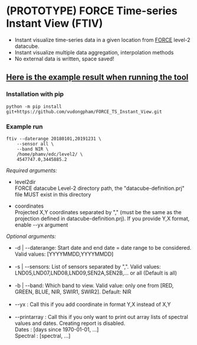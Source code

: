 # (PROTOTYPE) FORCE Time-series Instant View (FTIV) 
- Instant visualize time-series data in a given location from  [FORCE](https://github.com/davidfrantz/force) level-2 datacube.
- Instant visualize multiple data aggregation, interpolation methods
- No external data is written, space saved!

## [Here is the example result when running the tool](https://vudongpham.github.io/FORCE_TS_Instant_View)

### Installation with pip
```
python -m pip install git+https://github.com/vudongpham/FORCE_TS_Instant_View.git
```

### Example run
```
ftiv --daterange 20180101,20191231 \
    --sensor all \
    --band NIR \
    /home/phamv/edc/level2/ \
    4547747.0,3445885.2
```
<i>Required arguments:</i>

- level2dir \
  FORCE datacube Level-2 directory path, the "datacube-definition.prj" file MUST exist in this directory

- coordinates\
  Projected X,Y coordinates separated by "," (must be the same as the projection defined in datacube-definition.prj). If you provide Y,X format, enable --yx argument


<i>Optional arguments:</i>
- -d | --daterange: Start date and end date = date range to be considered. Valid values: [YYYYMMDD,YYYYMMDD] <br><br>
- -s | --sensors:   List of sensors separated by ",". Valid values: LND05,LND07,LND08,LND09,SEN2A,SEN2B,... or all (Default is all) <br><br>
- -b | --band:  Which band to view. Valid value: only one from [RED, GREEN, BLUE, NIR, SWIR1, SWIR2]. Default: NIR <br><br>
- --yx : Call this if you add coordinate in format Y,X instead of X,Y <br><br>
- --printarray : Call this if you only want to print out array lists of spectral values and dates. Creating report is disabled. \
      Dates    : [days since 1970-01-01, ...] \
      Spectral : [spectral, ...]



 
